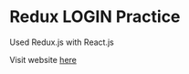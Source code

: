# Redux LOGIN Practice
Used Redux.js with React.js

Visit website [here](https://leokwo.github.io/redux_login/)

